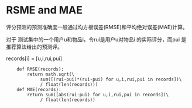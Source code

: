 # RSME and MAE
评分预测的预测准确度一般通过均方根误差(RMSE)和平均绝对误差(MAE)计算。

对于
测试集中的一个用户u和物品i，令rui是用户u对物品i
的实际评分，而pui 是推荐算法给出的预测评。
 
records[i] = [u,i,rui,pui]

```
    def RMSE(records):
        return math.sqrt(\
             sum([(rui-pui)*(rui-pui) for u,i,rui,pui in records])\
             / float(len(records)))
    def MAE(records):
        return sum([abs(rui-pui) for u,i,rui,pui in records])\
             / float(len(records))
```
